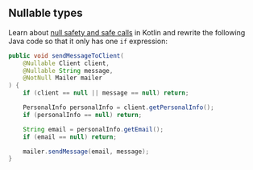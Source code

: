 ## Nullable types

Learn about
[null safety and safe calls](http://kotlinlang.org/docs/reference/null-safety.html)
in Kotlin and rewrite the following Java code so that it only has one `if` expression:

```java
public void sendMessageToClient(
    @Nullable Client client,
    @Nullable String message,
    @NotNull Mailer mailer
) {
    if (client == null || message == null) return;

    PersonalInfo personalInfo = client.getPersonalInfo();
    if (personalInfo == null) return;

    String email = personalInfo.getEmail();
    if (email == null) return;

    mailer.sendMessage(email, message);
}
```

